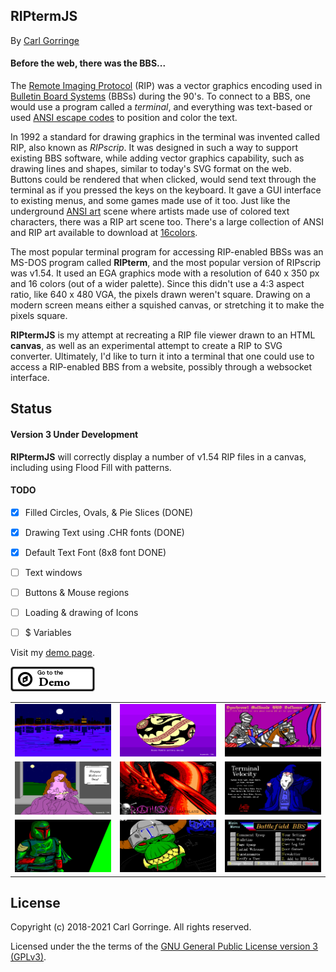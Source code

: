 ## RIPtermJS

By [Carl Gorringe](http://carl.gorringe.org)

#### Before the web, there was the BBS...

The [Remote Imaging Protocol](https://en.wikipedia.org/wiki/Remote_Imaging_Protocol) (RIP) was a vector graphics encoding used in [Bulletin Board Systems](https://en.wikipedia.org/wiki/Bulletin_board_system) (BBSs) during the 90's. To connect to a BBS, one would use a program called a _terminal_, and everything was text-based or used [ANSI escape codes](https://en.wikipedia.org/wiki/ANSI_escape_code) to position and color the text.

In 1992 a standard for drawing graphics in the terminal was invented called RIP, also known as _RIPscrip_. It was designed in such a way to support existing BBS software, while adding vector graphics capability, such as drawing lines and shapes, similar to today's SVG format on the web. Buttons could be rendered that when clicked, would send text through the terminal as if you pressed the keys on the keyboard. It gave a GUI interface to existing menus, and some games made use of it too. Just like the underground [ANSI art](https://en.wikipedia.org/wiki/ANSI_art) scene where artists made use of colored text characters, there was a RIP art scene too. There's a large collection of ANSI and RIP art available to download at [16colors](https://16colo.rs/tags/content/ripscrip).

The most popular terminal program for accessing RIP-enabled BBSs was an MS-DOS program called **RIPterm**, and the most popular version of RIPscrip was v1.54.  It used an EGA graphics mode with a resolution of 640 x 350 px and 16 colors (out of a wider palette). Since this didn't use a 4:3 aspect ratio, like 640 x 480 VGA, the pixels drawn weren't square.  Drawing on a modern screen means either a squished canvas, or stretching it to make the pixels square.

**RIPtermJS** is my attempt at recreating a RIP file viewer drawn to an HTML **canvas**, as well as an experimental attempt to create a RIP to SVG converter.  Ultimately, I'd like to turn it into a terminal that one could use to access a RIP-enabled BBS from a website, possibly through a websocket interface.


## Status

#### Version 3 Under Development

**RIPtermJS** will correctly display a number of v1.54 RIP files in a canvas, including using Flood Fill with patterns.

#### TODO

- [x] Filled Circles, Ovals, &amp; Pie Slices (DONE)
- [x] Drawing Text using .CHR fonts (DONE)
- [x] Default Text Font (8x8 font DONE)
- [ ] Text windows
- [ ] Buttons &amp; Mouse regions
- [ ] Loading &amp; drawing of Icons
- [ ] $ Variables


Visit my [demo page](http://carl.gorringe.org/pub/code/javascript/RIPtermJS/).

[![](img/badge_demo.png)](http://carl.gorringe.org/pub/code/javascript/RIPtermJS/)


|     |     |     |
| --- | --- | --- |
![](rips/set1/CITY.png) | ![](rips/set1/ACOMA.png) | ![](rips/set1/SBBS2.png)
![](rips/set1/MAMA.png) | ![](rips/set2/P1-DL1.png) | ![](rips/set2/LO-TV1.png)
![](rips/set2/OUT-BOBA.png) | ![](rips/set2/PL-ORC.png) | ![](rips/set1/MAIN5.png)


## License

Copyright (c) 2018-2021 Carl Gorringe. All rights reserved.

Licensed under the the terms of the [GNU General Public License version 3 (GPLv3)](http://www.gnu.org/licenses/gpl-3.0.html).
